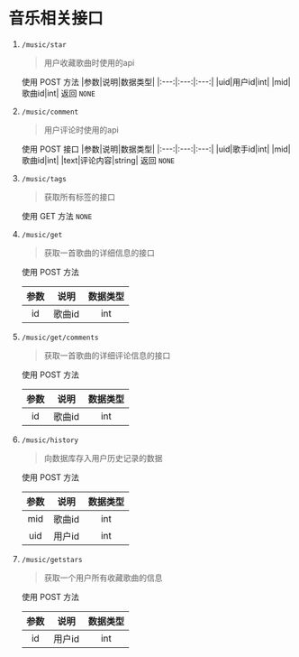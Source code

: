 # 音乐相关接口

1. `/music/star`
    > 用户收藏歌曲时使用的api

    使用 POST 方法
    |参数|说明|数据类型|
    |:---:|:---:|:---:|
    |uid|用户id|int|
    |mid|歌曲id|int|
    返回
    `NONE`


2. `/music/comment`
    > 用户评论时使用的api

    使用 POST 接口
    |参数|说明|数据类型|
    |:---:|:---:|:---:|
    |uid|歌手id|int|
    |mid|歌曲id|int|
    |text|评论内容|string|
    返回
    `NONE`

3. `/music/tags`
    > 获取所有标签的接口

    使用 GET 方法
    `NONE`  

4. `/music/get`
   > 获取一首歌曲的详细信息的接口

   使用 POST 方法

    |参数|说明|数据类型|
    |:---:|:---:|:---:|
    |id|歌曲id|int|

5. `/music/get/comments`
    > 获取一首歌曲的详细评论信息的接口

    使用 POST 方法

    |参数|说明|数据类型|
    |:---:|:---:|:---:|
    |id|歌曲id|int|

5. `/music/history`
    > 向数据库存入用户历史记录的数据

    使用 POST 方法

    |参数|说明|数据类型|
    |:---:|:---:|:---:|
    |mid|歌曲id|int|
    |uid|用户id|int|

6. `/music/getstars`
    > 获取一个用户所有收藏歌曲的信息
    
    使用 POST 方法

    |参数|说明|数据类型|
    |:---:|:---:|:---:|
    |id|用户id|int|
